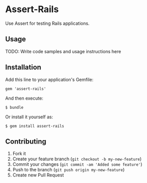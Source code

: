 # Assert-Rails

Use Assert for testing Rails applications.

## Usage

TODO: Write code samples and usage instructions here

## Installation

Add this line to your application's Gemfile:

    gem 'assert-rails'

And then execute:

    $ bundle

Or install it yourself as:

    $ gem install assert-rails

## Contributing

1. Fork it
2. Create your feature branch (`git checkout -b my-new-feature`)
3. Commit your changes (`git commit -am 'Added some feature'`)
4. Push to the branch (`git push origin my-new-feature`)
5. Create new Pull Request
